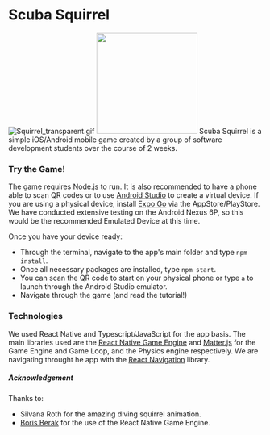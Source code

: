 # Scuba Squirrel

![Squirrel_transparent.gif](https://github.com/GPSPic/Scuba_Squirrel/blob/main/ScubaSquirrel/assets/Squirrel_transparent.gif)
<img src="https://github.com/GPSPic/Scuba_Squirrel/blob/main/ScubaSquirrel/assets/Squirrel_transparent.gif" width="200" height="200" />
Scuba Squirrel is a simple iOS/Android mobile game created by a group of software development students over the course of 2 weeks.

### Try the Game!
The game requires [Node.js](https://nodejs.org/en "Node.js") to run.
It is also recommended to have a phone able to scan QR codes or to use [Android Studio](https://developer.android.com/studio "Android Studio") to create a virtual device. If you are using a physical device, install [Expo Go](https://expo.dev/client "Expo Go") via the AppStore/PlayStore.
We have conducted extensive testing on the Android Nexus 6P, so this would be the recommended Emulated Device at this time.

Once you have your device ready: 
- Through the terminal, navigate to the app's main folder and type `npm install`.
- Once all necessary packages are installed, type `npm start`.
- You can scan the QR code to start on your physical phone or type `a` to launch through the Android Studio emulator.
- Navigate through the game (and read the tutorial!)

### Technologies
We used React Native and Typescript/JavaScript for the app basis. 
The main libraries used are the [React Native Game Engine](https://github.com/bberak/react-native-game-engine "React Native Game Engine") and [Matter.js](https://brm.io/matter-js/ "Matter.js") for the Game Engine and Game Loop, and the Physics engine respectively.
We are navigating throught he app with the [React Navigation](https://reactnavigation.org/ "React Navigation") library.

##### Acknowledgement
Thanks to: 
- Silvana Roth for the amazing diving squirrel animation.
- [Boris Berak](https://github.com/bberak "bberak") for the use of the React Native Game Engine.
